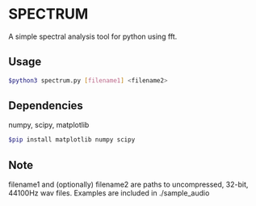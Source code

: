 # SPECTRUM

A simple spectral analysis tool for python using fft.

## Usage
```bash
$python3 spectrum.py [filename1] <filename2>
```
## Dependencies
numpy, scipy, matplotlib
```bash
$pip install matplotlib numpy scipy
```

## Note 
filename1 and (optionally) filename2 are paths to uncompressed, 32-bit, 44100Hz wav files. Examples are included in ./sample_audio

